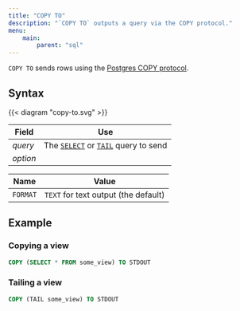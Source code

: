 ```yaml
---
title: "COPY TO"
description: "`COPY TO` outputs a query via the COPY protocol."
menu:
    main:
        parent: "sql"
---
```


`COPY TO` sends rows using the [Postgres COPY protocol](https://www.postgresql.org/docs/current/sql-copy.html).

## Syntax

{{< diagram "copy-to.svg" >}}

Field | Use
------|-----
_query_ | The [`SELECT`](/sql/select) or [`TAIL`](/sql/tail) query to send
_option_ |

Name | Value
-----|-------
`FORMAT` | `TEXT` for text output (the default)

## Example

### Copying a view

```sql
COPY (SELECT * FROM some_view) TO STDOUT
```

### Tailing a view

```sql
COPY (TAIL some_view) TO STDOUT
```
